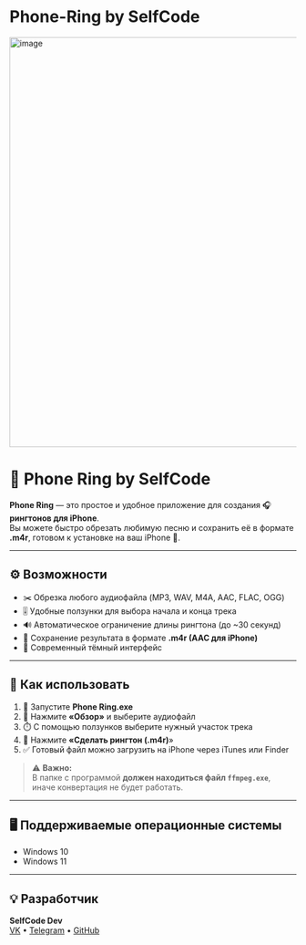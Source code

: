 # Phone-Ring by SelfCode


<img width="552" height="719" alt="image" src="https://github.com/user-attachments/assets/b79b1e34-80cd-45c0-9dbd-91103f5fd810" />


# 🎵 Phone Ring by SelfCode  

**Phone Ring** — это простое и удобное приложение для создания 🎧 **рингтонов для iPhone**.  
Вы можете быстро обрезать любимую песню и сохранить её в формате **.m4r**, готовом к установке на ваш iPhone 📱.

---

## ⚙️ Возможности
- ✂️ Обрезка любого аудиофайла (MP3, WAV, M4A, AAC, FLAC, OGG)  
- 🎚️ Удобные ползунки для выбора начала и конца трека  
- 🔊 Автоматическое ограничение длины рингтона (до ~30 секунд)  
- 💾 Сохранение результата в формате **.m4r (AAC для iPhone)**  
- 🖤 Современный тёмный интерфейс  

---

## 🚀 Как использовать

1. 📂 Запустите **Phone Ring.exe**  
2. 🎵 Нажмите **«Обзор»** и выберите аудиофайл  
3. ⏱️ С помощью ползунков выберите нужный участок трека  
4. 💽 Нажмите **«Сделать рингтон (.m4r)**»  
5. ✅ Готовый файл можно загрузить на iPhone через iTunes или Finder  

> ⚠️ **Важно:**  
> В папке с программой **должен находиться файл `ffmpeg.exe`**,  
> иначе конвертация не будет работать.  

---

## 🖥️ Поддерживаемые операционные системы
- Windows 10  
- Windows 11  

---

## 💡 Разработчик
**SelfCode Dev**  
[VK](https://vk.com/selfcode_dev) • [Telegram](https://t.me/selfcode_dev) • [GitHub](https://github.com/SelfC0de)

